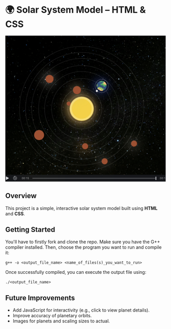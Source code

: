 # 🌍 Solar System Model – HTML & CSS  

[![Watch the video](https://raw.githubusercontent.com/SRVSRR/Solor-System-Model/main/thumbnail.png)](https://raw.githubusercontent.com/SRVSRR/Solor-System-Model/main/video.mov)

## Overview  
This project is a simple, interactive solar system model built using **HTML** and **CSS**.

## Getting Started
You'll have to firstly fork and clone the repo. Make sure you have the G++ compiler installed. Then, choose the program you want to run and compile it:
```
g++ -o <output_file_name> <name_of_files(s)_you_want_to_run>
```
Once successfully compiled, you can execute the output file using:
```
./<output_file_name>
```  

## Future Improvements  
- Add JavaScript for interactivity (e.g., click to view planet details).  
- Improve accuracy of planetary orbits.   
- Images for planets and scaling sizes to actual.